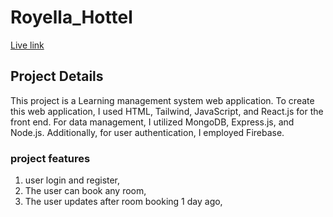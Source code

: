# Royella_Hottel 
[Live link](https://dist-pi-ten.vercel.app/)


## Project Details
This project is a Learning management system web application. To create this web application, I used HTML, Tailwind, JavaScript, and React.js for the front end. For data management, I utilized MongoDB, Express.js, and Node.js. Additionally, for user authentication, I employed Firebase.

### project features 
 1. user login and register,
 2. The user can book any room,
 3. The user updates after room booking 1 day ago,

